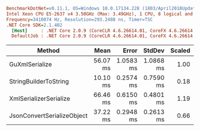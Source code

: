 ``` ini

BenchmarkDotNet=v0.11.1, OS=Windows 10.0.17134.228 (1803/April2018Update/Redstone4)
Intel Xeon CPU E5-2637 v4 3.50GHz (Max: 3.49GHz), 1 CPU, 8 logical and 4 physical cores
Frequency=3410074 Hz, Resolution=293.2488 ns, Timer=TSC
.NET Core SDK=2.1.402
  [Host]     : .NET Core 2.0.9 (CoreCLR 4.6.26614.01, CoreFX 4.6.26614.01), 64bit RyuJIT
  DefaultJob : .NET Core 2.0.9 (CoreCLR 4.6.26614.01, CoreFX 4.6.26614.01), 64bit RyuJIT


```
|                     Method |     Mean |     Error |    StdDev | Scaled | ScaledSD |     Gen 0 |     Gen 1 |    Gen 2 | Allocated |
|--------------------------- |---------:|----------:|----------:|-------:|---------:|----------:|----------:|---------:|----------:|
|             GuXmlSerialize | 56.07 ms | 1.0583 ms | 1.0868 ms |   1.00 |     0.00 | 1100.0000 |         - |        - |  17.33 MB |
|      StringBuilderToString | 10.10 ms | 0.2574 ms | 0.7590 ms |   0.18 |     0.01 |  187.5000 |  187.5000 | 187.5000 |  10.47 MB |
|     XmlSerializerSerialize | 66.46 ms | 0.6150 ms | 0.4801 ms |   1.19 |     0.02 | 2625.0000 | 1250.0000 | 375.0000 |   24.8 MB |
| JsonConvertSerializeObject | 37.22 ms | 0.2948 ms | 0.2613 ms |   0.66 |     0.01 |         - |         - |        - |   8.76 MB |
